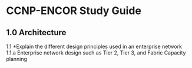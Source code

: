 # CCNP-ENCOR Study Guide

## **1.0 Architecture**
1.1 *Explain the different design principles used in an enterprise network
1.1.a Enterprise network design such as Tier 2, Tier 3, and Fabric Capacity planning 
